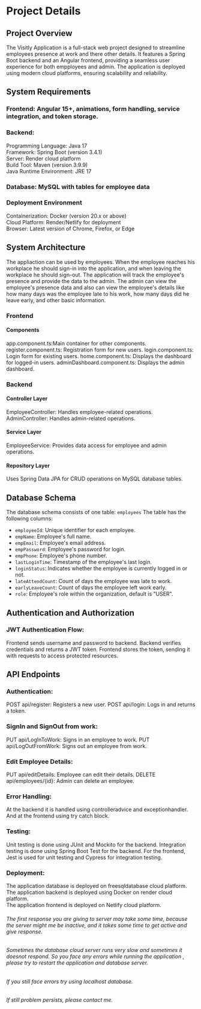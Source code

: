 # Project Details

## Project Overview
The Visitly Application is a full-stack web project designed to streamline employees presence at work and there other details. It features a Spring Boot backend and an Angular frontend, providing a seamless user experience for both empployees and admin. The application is deployed using modern cloud platforms, ensuring scalability and reliability.

## System Requirements
### Frontend: Angular 15+, animations, form handling, service integration, and token storage.</br>
### Backend:
Programming Language: Java 17</br>
Framework: Spring Boot (version 3.4.1)</br>
Server: Render cloud platform</br>
Build Tool: Maven (version 3.9.9)</br>
Java Runtime Environment: JRE 17</br>
### Database: MySQL with tables for employee data</br>
### Deployment Environment
Containerization: Docker (version 20.x or above)</br>
Cloud Platform: Render/Netlify for deployment</br>
Browser: Latest version of Chrome, Firefox, or Edge</br>

## System Architecture
The appliaction can be used by employees. When the employee reaches his workplace he should sign-in into the application, and when leaving the workplace he should sign-out. The application will track the employee's presence and provide the data to the admin. The admin can view the employee's presence data and also can view the employee's details like how many days was the employee late to his work, how many days did he leave early, and other basic information.
### Frontend
#### Components
app.component.ts:Main container for other components.
register.component.ts: Registration form for new users.
login.component.ts: Login form for existing users.
home.component.ts: Displays the dashboard for logged-in users.
adminDashboard.component.ts: Displays the admin dashboard.
### Backend
#### Controller Layer
EmployeeController: Handles employee-related operations.
AdminController: Handles admin-related operations.

#### Service Layer
EmployeeService: Provides data access for employee and admin operations.

#### Repository Layer
Uses Spring Data JPA for CRUD operations on MySQL database tables.

## Database Schema
The database schema consists of one table: `employees`
The table has the following columns:
- `employeeId`: Unique identifier for each employee.
- `empName`: Employee's full name.
- `empEmail`: Employee's email address.
- `empPassword`: Employee's password for login.
- `empPhone`: Employee's phone number.
- `lastLoginTime`: Timestamp of the employee's last login.
- `loginStatus`: Indicates whether the employee is currently logged in or not.
- `lateAttendCount`: Count of days the employee was late to work.
- `earlyLeaveCount`: Count of days the employee left work early.
- `role`: Employee's role within the organization, default is "USER".

## Authentication and Authorization
### JWT Authentication Flow:
Frontend sends username and password to backend.
Backend verifies credentials and returns a JWT token.
Frontend stores the token, sending it with requests to access protected resources.

## API Endpoints
### Authentication:
POST api/register: Registers a new user.
POST api/login: Logs in and returns a token.

### SignIn and SignOut from work:
PUT api/LogInToWork: Signs in an employee to work.
PUT api/LogOutFromWork: Signs out an employee from work.

### Edit Employee Details:
PUT api/editDetails: Employee can edit their details.
DELETE api/employees/{id}: Admin can delete an employee.

### Error Handling:
At the backend it is handled using controlleradvice and exceptionhandler. And at the frontend using try catch block.

### Testing:
Unit testing is done using JUnit and Mockito for the backend. Integration testing is done using Spring Boot Test for the backend. For the frontend, Jest is used for unit testing and Cypress for integration testing.

### Deployment:
The application database is deployed on freesqldatabase cloud platform.</br>
The application backend is deployed using Docker on render cloud platform.</br>
The application frontend is deployed on Netlify cloud platform.</br>

###### The first response you are giving to server may take some time, because the server might me be inactive, and it takes some time to get active and give response.
###### Sometimes the database cloud server runs very slow and sometimes it doesnot respond. So you face any errors while running the application , please try to restart the application and database server.
###### If you still face errors try using localhost database.
###### If still problem persists, please contact me.